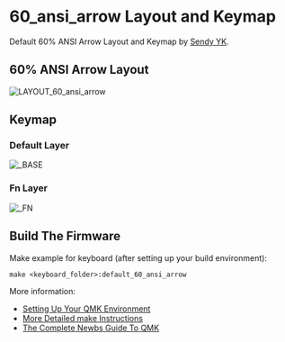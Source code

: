# 60_ansi_arrow Layout and Keymap

Default 60% ANSI Arrow Layout and Keymap by [Sendy YK](https://mr.sendyyk.com).

## 60% ANSI Arrow Layout

![LAYOUT_60_ansi_arrow](https://raw.githubusercontent.com/mrsendyyk/files/public/mechanical-keyboards/qmk/firmware/keyboards/dz60/images/dz60-layout-60-ansi-arrow.png)

## Keymap

### Default Layer

![_BASE](https://raw.githubusercontent.com/mrsendyyk/files/public/mechanical-keyboards/qmk/firmware/keyboards/dz60/images/dz60-layout-60-ansi-arrow-keymap-base.png)

### Fn Layer

![_FN](https://raw.githubusercontent.com/mrsendyyk/files/public/mechanical-keyboards/qmk/firmware/keyboards/dz60/images/dz60-layout-60-ansi-arrow-keymap-fn.png)

## Build The Firmware

Make example for keyboard (after setting up your build environment):

    make <keyboard_folder>:default_60_ansi_arrow

More information:
* [Setting Up Your QMK Environment](https://docs.qmk.fm/#/getting_started_build_tools)
* [More Detailed make Instructions](https://docs.qmk.fm/#/getting_started_make_guide)
* [The Complete Newbs Guide To QMK](https://docs.qmk.fm/#/newbs)
